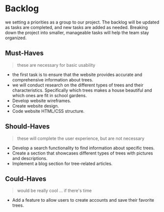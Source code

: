 # Backlog

we setting a priorities as a group to our project. The backlog will be updated
as tasks are completed, and new tasks are added as needed. Breaking down the
project into smaller, manageable tasks will help the team stay organized.

## Must-Haves

> these are necessary for basic usability

- the first task is to ensure that the website provides accurate and
  comprehensive information about trees.
- we will conduct research on the different types of trees and their
  characteristics. Specifically which trees makes a house beautiful and which
  ones are fit in school gardens.
- Develop website wireframes.
- Create website design.
- Code website HTML/CSS structure.

## Should-Haves

> these will complete the user experience, but are not necessary

- Develop a search functionality to find information about specific trees.
- Create a section that showcases different types of trees with pictures and
  descriptions.
- Implement a blog section for tree-related articles.

## Could-Haves

> would be really cool ... if there's time

- Add a feature to allow users to create accounts and save their favorite trees.
